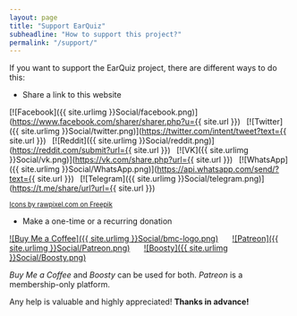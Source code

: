 ```yaml
---
layout: page
title: "Support EarQuiz"
subheadline: "How to support this project?"
permalink: "/support/"
---
```


If you want to support the EarQuiz project, there are different ways to do this:

* Share a link to this website

[![Facebook]({{ site.urlimg }}Social/facebook.png)](https://www.facebook.com/sharer/sharer.php?u={{ site.url }})&ensp;
[![Twitter]({{ site.urlimg }}Social/twitter.png)](https://twitter.com/intent/tweet?text={{ site.url }})&ensp;
[![Reddit]({{ site.urlimg }}Social/reddit.png)](https://reddit.com/submit?url={{ site.url }})&ensp;
[![VK]({{ site.urlimg }}Social/vk.png)](https://vk.com/share.php?url={{ site.url }})&ensp;
[![WhatsApp]({{ site.urlimg }}Social/WhatsApp.png)](https://api.whatsapp.com/send/?text={{ site.url }})&ensp;
[![Telegram]({{ site.urlimg }}Social/telegram.png)](https://t.me/share/url?url={{ site.url }})

<a href="https://www.freepik.com/free-vector/social-media-icons-vector-set-with-facebook-instagram-twitter-tiktok-youtube-logos_17221195.htm#query=facebook%20logo%20png&position=1&from_view=keyword&track=ais"><small>Icons by rawpixel.com on Freepik</small></a><br />

* Make a one-time or a recurring donation

[![Buy Me a Coffee]({{ site.urlimg }}Social/bmc-logo.png)](https://www.buymeacoffee.com/gdalik)&ensp;&ensp;&ensp;
[![Patreon]({{ site.urlimg }}Social/Patreon.png)](https://www.patreon.com/EarQuiz)&ensp;&ensp;&ensp;
[![Boosty]({{ site.urlimg }}Social/Boosty.png)](https://boosty.to/earquiz)

*Buy Me a Coffee* and *Boosty* can be used for both. *Patreon* is a membership-only platform.

Any help is valuable and highly appreciated! **Thanks in advance!**